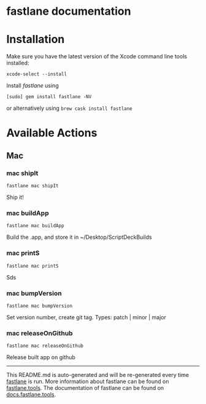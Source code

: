 fastlane documentation
================
# Installation

Make sure you have the latest version of the Xcode command line tools installed:

```
xcode-select --install
```

Install _fastlane_ using
```
[sudo] gem install fastlane -NV
```
or alternatively using `brew cask install fastlane`

# Available Actions
## Mac
### mac shipIt
```
fastlane mac shipIt
```
Ship it!
### mac buildApp
```
fastlane mac buildApp
```
Build the .app, and store it in ~/Desktop/ScriptDeckBuilds
### mac printS
```
fastlane mac printS
```
Sds
### mac bumpVersion
```
fastlane mac bumpVersion
```
Set version number, create git tag. Types: patch | minor | major
### mac releaseOnGithub
```
fastlane mac releaseOnGithub
```
Release built app on github

----

This README.md is auto-generated and will be re-generated every time [fastlane](https://fastlane.tools) is run.
More information about fastlane can be found on [fastlane.tools](https://fastlane.tools).
The documentation of fastlane can be found on [docs.fastlane.tools](https://docs.fastlane.tools).
